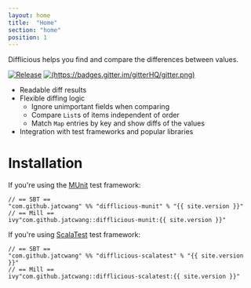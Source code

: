 ```yaml
---
layout: home
title:  "Home"
section: "home"
position: 1
---
```


Difflicious helps you find and compare the differences between values.

[![Release](https://img.shields.io/nexus/r/com.github.jatcwang/difflicious-munit_2.13?server=https%3A%2F%2Foss.sonatype.org)](https://oss.sonatype.org/content/repositories/releases/com/github/jatcwang/difflicious-munit_2.13/)
[![(https://badges.gitter.im/gitterHQ/gitter.png)](https://badges.gitter.im/Join%20Chat.svg)](https://gitter.im/jatcwang/difflicious)

- Readable diff results
- Flexible diffing logic
  - Ignore unimportant fields when comparing
  - Compare `List`s of items independent of order
  - Match `Map` entries by key and show diffs of the values
- Integration with test frameworks and popular libraries

# Installation

If you're using the [MUnit](https://scalameta.org/munit/) test framework:
```
// == SBT ==
"com.github.jatcwang" %% "difflicious-munit" % "{{ site.version }}" 
// == Mill == 
ivy"com.github.jatcwang::difflicious-munit:{{ site.version }}"
```

If you're using [ScalaTest](https://www.scalatest.org/) test framework:
```
// == SBT ==
"com.github.jatcwang" %% "difflicious-scalatest" % "{{ site.version }}" 
// == Mill == 
ivy"com.github.jatcwang::difflicious-scalatest:{{ site.version }}"
```

